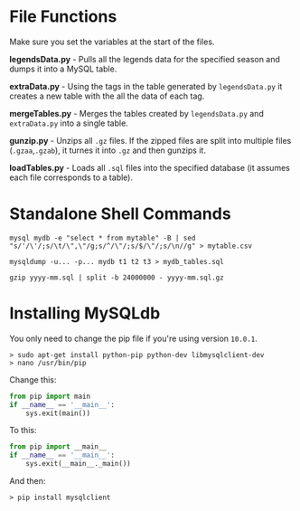 # File Functions
Make sure you set the variables at the start of the files.

**legendsData.py** - Pulls all the legends data for the specified season and dumps it into a MySQL table.

**extraData.py** - Using the tags in the table generated by `legendsData.py` it creates a new table with the all the data of each tag.

**mergeTables.py** - Merges the tables created by `legendsData.py` and `extraData.py` into a single table.

**gunzip.py** - Unzips all `.gz` files. If the zipped files are split into multiple files (`.gzaa`,`.gzab`), it turnes it into `.gz` and then gunzips it.

**loadTables.py** - Loads all `.sql` files into the specified database (it assumes each file corresponds to a table).

# Standalone Shell Commands

`mysql mydb -e "select * from mytable" -B | sed "s/'/\'/;s/\t/\",\"/g;s/^/\"/;s/$/\"/;s/\n//g" > mytable.csv`

`mysqldump -u... -p... mydb t1 t2 t3 > mydb_tables.sql`

`gzip yyyy-mm.sql | split -b 24000000 - yyyy-mm.sql.gz`

# Installing MySQLdb
You only need to change the pip file if you're using version `10.0.1`.
```shell
> sudo apt-get install python-pip python-dev libmysqlclient-dev
> nano /usr/bin/pip
```
Change this:
```python
from pip import main
if __name__ == '__main__':
    sys.exit(main())
```
To this:
```python
from pip import __main__
if __name__ == '__main__':
    sys.exit(__main__._main())
```
And then:
```shell
> pip install mysqlclient
```
